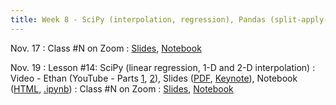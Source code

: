 ```yaml
---
title: Week 8 - SciPy (interpolation, regression), Pandas (split-apply-combine); final project (loading and cleaning data)
---
```


Nov. 17
: Class #N on Zoom
  : [Slides](#), [Notebook](#)

Nov. 19
: Lesson #14: SciPy (linear regression, 1-D and 2-D interpolation)
  : Video - Ethan (YouTube - Parts [1](#), [2](#)), Slides ([PDF](/OCEAN_215/materials/lessons/lesson_14.pdf), [Keynote](/OCEAN_215/materials/lessons/lesson_14.key)), Notebook ([HTML](https://nbviewer.org/github/ethan-campbell/OCEAN_215/blob/main/materials/lessons/lesson_14_notebook.ipynb), [.ipynb](/OCEAN_215/materials/lessons/lesson_12_notebook.ipynb))
: Class #N on Zoom
  : [Slides](#), [Notebook](#)
